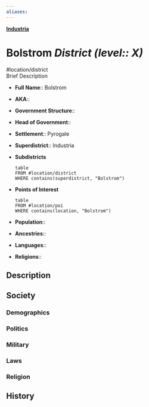 ```yaml
---
aliases: 
---
```

**[Industria](Industria.md)**
# Bolstrom *District (level:: X)*
#location/district  
Brief Description

- **Full Name**:: Bolstrom
- **AKA**:: 
- **Government Structure**:: 
- **Head of Government**:: 

- **Settlement**:: Pyrogale
- **Superdistrict**:: Industria
- **Subdistricts**
	```dataview
	table
	FROM #location/district 
	WHERE contains(superdistrict, "Bolstrom")
	```
- **Points of Interest**
	```dataview
	table
	FROM #location/poi 
	WHERE contains(location, "Bolstrom")
	```

- **Population**:: 
- **Ancestries**:: 
- **Languages**:: 
- **Religions**:: 

## Description

## Society
### Demographics

### Politics

### Military

### Laws

### Religion

## History